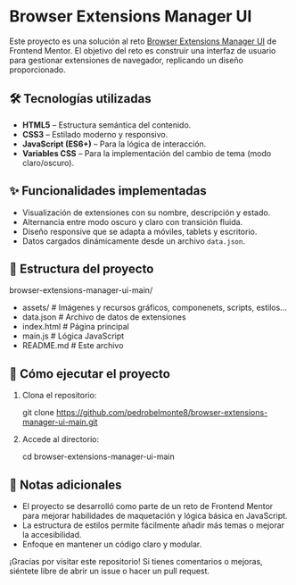 # Browser Extensions Manager UI

Este proyecto es una solución al reto [Browser Extensions Manager UI](https://www.frontendmentor.io/challenges/browser-extension-manager-ui-yNZnOfsMAp) de Frontend Mentor. El objetivo del reto es construir una interfaz de usuario para gestionar extensiones de navegador, replicando un diseño proporcionado.

## 🛠️ Tecnologías utilizadas

- **HTML5** – Estructura semántica del contenido.
- **CSS3** – Estilado moderno y responsivo.
- **JavaScript (ES6+)** – Para la lógica de interacción.
- **Variables CSS** – Para la implementación del cambio de tema (modo claro/oscuro).

## ✨ Funcionalidades implementadas

- Visualización de extensiones con su nombre, descripción y estado.
- Alternancia entre modo oscuro y claro con transición fluida.
- Diseño responsive que se adapta a móviles, tablets y escritorio.
- Datos cargados dinámicamente desde un archivo `data.json`.

## 📁 Estructura del proyecto

browser-extensions-manager-ui-main/
- assets/ # Imágenes y recursos gráficos, componenets, scripts, estilos...
- data.json # Archivo de datos de extensiones
- index.html # Página principal
- main.js # Lógica JavaScript
- README.md # Este archivo

## 🚀 Cómo ejecutar el proyecto

1. Clona el repositorio:

   git clone https://github.com/pedrobelmonte8/browser-extensions-manager-ui-main.git

2. Accede al directorio:

    cd browser-extensions-manager-ui-main

## 📝 Notas adicionales
- El proyecto se desarrolló como parte de un reto de Frontend Mentor para mejorar habilidades de maquetación y lógica básica en JavaScript.
- La estructura de estilos permite fácilmente añadir más temas o mejorar la accesibilidad.
- Enfoque en mantener un código claro y modular.

¡Gracias por visitar este repositorio!
Si tienes comentarios o mejoras, siéntete libre de abrir un issue o hacer un pull request.
